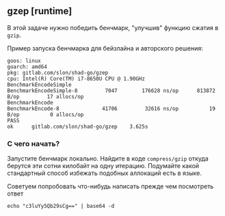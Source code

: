## gzep [runtime]

В этой задаче нужно победить бенчмарк, "улучшив" функцию сжатия в `gzip`.

Пример запуска бенчмарка для бейзлайна и авторского решения:
```
goos: linux
goarch: amd64
pkg: gitlab.com/slon/shad-go/gzep
cpu: Intel(R) Core(TM) i7-8650U CPU @ 1.90GHz
BenchmarkEncodeSimple
BenchmarkEncodeSimple-8   	    7047	    176628 ns/op	  813872 B/op	      17 allocs/op
BenchmarkEncode
BenchmarkEncode-8         	   41706	     32616 ns/op	      19 B/op	       0 allocs/op
PASS
ok  	gitlab.com/slon/shad-go/gzep	3.625s
```

### С чего начать?

Запустите бенчмарк локально. Найдите в коде `compress/gzip` откуда берутся эти сотни килобайт на одну итерацию. Подумайте какой стандартный способ избежать подобных аллокаций есть в языке.

Советуем попробовать что-нибудь написать прежде чем посмотреть ответ
```
echo "c3luYy5Qb29sCg==" | base64 -d
```

